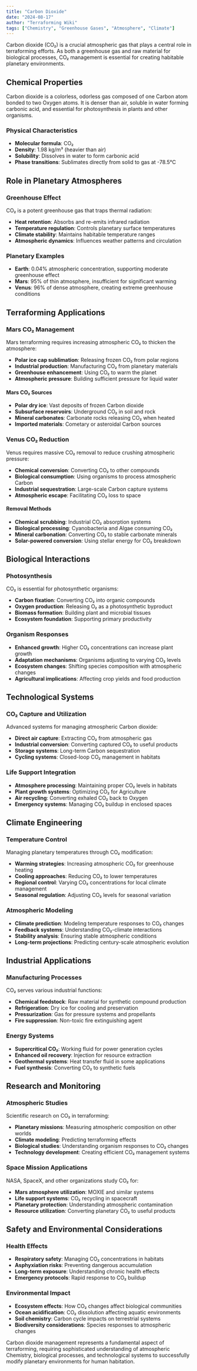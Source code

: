 ```yaml
---
title: "Carbon Dioxide"
date: "2024-08-17"
author: "Terraforming Wiki"
tags: ["Chemistry", "Greenhouse Gases", "Atmosphere", "Climate"]
---
```

Carbon dioxide (CO₂) is a crucial atmospheric gas that plays a central role in terraforming efforts. As both a greenhouse gas and raw material for biological processes, CO₂ management is essential for creating habitable planetary environments.

## Chemical Properties

Carbon dioxide is a colorless, odorless gas composed of one Carbon atom bonded to two Oxygen atoms. It is denser than air, soluble in water forming carbonic acid, and essential for photosynthesis in plants and other organisms.

### Physical Characteristics
- **Molecular formula**: CO₂
- **Density**: 1.98 kg/m³ (heavier than air)
- **Solubility**: Dissolves in water to form carbonic acid
- **Phase transitions**: Sublimates directly from solid to gas at -78.5°C

## Role in Planetary Atmospheres

### Greenhouse Effect
CO₂ is a potent greenhouse gas that traps thermal radiation:
- **Heat retention**: Absorbs and re-emits infrared radiation
- **Temperature regulation**: Controls planetary surface temperatures
- **Climate stability**: Maintains habitable temperature ranges
- **Atmospheric dynamics**: Influences weather patterns and circulation

### Planetary Examples
- **Earth**: 0.04% atmospheric concentration, supporting moderate greenhouse effect
- **Mars**: 95% of thin atmosphere, insufficient for significant warming
- **Venus**: 96% of dense atmosphere, creating extreme greenhouse conditions

## Terraforming Applications

### Mars CO₂ Management
Mars terraforming requires increasing atmospheric CO₂ to thicken the atmosphere:
- **Polar ice cap sublimation**: Releasing frozen CO₂ from polar regions
- **Industrial production**: Manufacturing CO₂ from planetary materials
- **Greenhouse enhancement**: Using CO₂ to warm the planet
- **Atmospheric pressure**: Building sufficient pressure for liquid water

#### Mars CO₂ Sources
- **Polar dry ice**: Vast deposits of frozen Carbon dioxide
- **Subsurface reservoirs**: Underground CO₂ in soil and rock
- **Mineral carbonates**: Carbonate rocks releasing CO₂ when heated
- **Imported materials**: Cometary or asteroidal Carbon sources

### Venus CO₂ Reduction
Venus requires massive CO₂ removal to reduce crushing atmospheric pressure:
- **Chemical conversion**: Converting CO₂ to other compounds
- **Biological consumption**: Using organisms to process atmospheric Carbon
- **Industrial sequestration**: Large-scale Carbon capture systems
- **Atmospheric escape**: Facilitating CO₂ loss to space

#### Removal Methods
- **Chemical scrubbing**: Industrial CO₂ absorption systems
- **Biological processing**: Cyanobacteria and Algae consuming CO₂
- **Mineral carbonation**: Converting CO₂ to stable carbonate minerals
- **Solar-powered conversion**: Using stellar energy for CO₂ breakdown

## Biological Interactions

### Photosynthesis
CO₂ is essential for photosynthetic organisms:
- **Carbon fixation**: Converting CO₂ into organic compounds
- **Oxygen production**: Releasing O₂ as a photosynthetic byproduct
- **Biomass formation**: Building plant and microbial tissues
- **Ecosystem foundation**: Supporting primary productivity

### Organism Responses
- **Enhanced growth**: Higher CO₂ concentrations can increase plant growth
- **Adaptation mechanisms**: Organisms adjusting to varying CO₂ levels
- **Ecosystem changes**: Shifting species composition with atmospheric changes
- **Agricultural implications**: Affecting crop yields and food production

## Technological Systems

### CO₂ Capture and Utilization
Advanced systems for managing atmospheric Carbon dioxide:
- **Direct air capture**: Extracting CO₂ from atmospheric gas
- **Industrial conversion**: Converting captured CO₂ to useful products
- **Storage systems**: Long-term Carbon sequestration
- **Cycling systems**: Closed-loop CO₂ management in habitats

### Life Support Integration
- **Atmosphere processing**: Maintaining proper CO₂ levels in habitats
- **Plant growth systems**: Optimizing CO₂ for Agriculture
- **Air recycling**: Converting exhaled CO₂ back to Oxygen
- **Emergency systems**: Managing CO₂ buildup in enclosed spaces

## Climate Engineering

### Temperature Control
Managing planetary temperatures through CO₂ modification:
- **Warming strategies**: Increasing atmospheric CO₂ for greenhouse heating
- **Cooling approaches**: Reducing CO₂ to lower temperatures
- **Regional control**: Varying CO₂ concentrations for local climate management
- **Seasonal regulation**: Adjusting CO₂ levels for seasonal variation

### Atmospheric Modeling
- **Climate prediction**: Modeling temperature responses to CO₂ changes
- **Feedback systems**: Understanding CO₂-climate interactions
- **Stability analysis**: Ensuring stable atmospheric conditions
- **Long-term projections**: Predicting century-scale atmospheric evolution

## Industrial Applications

### Manufacturing Processes
CO₂ serves various industrial functions:
- **Chemical feedstock**: Raw material for synthetic compound production
- **Refrigeration**: Dry ice for cooling and preservation
- **Pressurization**: Gas for pressure systems and propellants
- **Fire suppression**: Non-toxic fire extinguishing agent

### Energy Systems
- **Supercritical CO₂**: Working fluid for power generation cycles
- **Enhanced oil recovery**: Injection for resource extraction
- **Geothermal systems**: Heat transfer fluid in some applications
- **Fuel synthesis**: Converting CO₂ to synthetic fuels

## Research and Monitoring

### Atmospheric Studies
Scientific research on CO₂ in terraforming:
- **Planetary missions**: Measuring atmospheric composition on other worlds
- **Climate modeling**: Predicting terraforming effects
- **Biological studies**: Understanding organism responses to CO₂ changes
- **Technology development**: Creating efficient CO₂ management systems

### Space Mission Applications
NASA, SpaceX, and other organizations study CO₂ for:
- **Mars atmosphere utilization**: MOXIE and similar systems
- **Life support systems**: CO₂ recycling in spacecraft
- **Planetary protection**: Understanding atmospheric contamination
- **Resource utilization**: Converting planetary CO₂ to useful products

## Safety and Environmental Considerations

### Health Effects
- **Respiratory safety**: Managing CO₂ concentrations in habitats
- **Asphyxiation risks**: Preventing dangerous accumulation
- **Long-term exposure**: Understanding chronic health effects
- **Emergency protocols**: Rapid response to CO₂ buildup

### Environmental Impact
- **Ecosystem effects**: How CO₂ changes affect biological communities
- **Ocean acidification**: CO₂ dissolution affecting aquatic environments
- **Soil chemistry**: Carbon cycle impacts on terrestrial systems
- **Biodiversity considerations**: Species responses to atmospheric changes

Carbon dioxide management represents a fundamental aspect of terraforming, requiring sophisticated understanding of atmospheric Chemistry, biological processes, and technological systems to successfully modify planetary environments for human habitation.